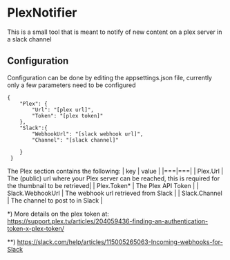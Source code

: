 # PlexNotifier
This is a small tool that is meant to notify of new content on a plex server in a slack channel

## Configuration 
Configuration can be done by editing the appsettings.json file, currently only a few parameters need to be configured 
```
{
    "Plex": {
        "Url": "[plex url]",
        "Token": "[plex token]"
    },
    "Slack":{
        "WebhookUrl": "[slack webhook url]",
        "Channel": "[slack channel]"

    }
 }
```
The Plex section contains the following:
| key | value |
|===|===|
| Plex.Url | The (public) url where your Plex server can be reached, this is required for the thumbnail to be retrieved|
| Plex.Token* | The Plex API Token |
| Slack.WebhookUrl | The webhook url retrieved from Slack | 
| Slack.Channel | The channel to post to in Slack | 


*) More details on the plex token at: https://support.plex.tv/articles/204059436-finding-an-authentication-token-x-plex-token/

**) https://slack.com/help/articles/115005265063-Incoming-webhooks-for-Slack
